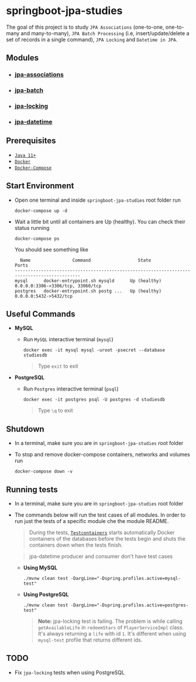# springboot-jpa-studies

The goal of this project is to study `JPA Associations` (one-to-one, one-to-many and many-to-many), `JPA Batch Processing` (i.e, insert/update/delete a set of records in a single command), `JPA Locking` and `Datetime in JPA`.

## Modules

- ### [jpa-associations](https://github.com/ivangfr/springboot-jpa-studies/tree/master/jpa-associations#jpa-associations)
- ### [jpa-batch](https://github.com/ivangfr/springboot-jpa-studies/tree/master/jpa-batch#jpa-batch)
- ### [jpa-locking](https://github.com/ivangfr/springboot-jpa-studies/tree/master/jpa-locking#jpa-locking)
- ### [jpa-datetime](https://github.com/ivangfr/springboot-jpa-studies/tree/master/jpa-datetime#jpa-datetime)

## Prerequisites

- [`Java 11+`](https://www.oracle.com/java/technologies/javase-jdk11-downloads.html)
- [`Docker`](https://www.docker.com/)
- [`Docker-Compose`](https://docs.docker.com/compose/install/)

## Start Environment

- Open one terminal and inside `springboot-jpa-studies` root folder run
  ```
  docker-compose up -d
  ```

- Wait a little bit until all containers are Up (healthy). You can check their status running
  ```
  docker-compose ps
  ```

  You should see something like
  ```
    Name                Command                  State                     Ports
  --------------------------------------------------------------------------------------------
  mysql      docker-entrypoint.sh mysqld      Up (healthy)   0.0.0.0:3306->3306/tcp, 33060/tcp
  postgres   docker-entrypoint.sh postg ...   Up (healthy)   0.0.0.0:5432->5432/tcp
  ```

## Useful Commands

- **MySQL**

  - Run `MySQL` interactive terminal (`mysql`)
    ```
    docker exec -it mysql mysql -uroot -psecret --database studiesdb
    ```
    > Type `exit` to exit
    
- **PostgreSQL**

  - Run `Postgres` interactive terminal (`psql`)
    ```
    docker exec -it postgres psql -U postgres -d studiesdb
    ```
    > Type `\q` to exit

## Shutdown

- In a terminal, make sure you are in `springboot-jpa-studies` root folder

- To stop and remove docker-compose containers, networks and volumes run
  ```
  docker-compose down -v
  ```

## Running tests

- In a terminal, make sure you are in `springboot-jpa-studies` root folder  

- The commands below will run the test cases of all modules. In order to run just the tests of a specific module che the module README.

  > During the tests, [`Testcontainers`](https://www.testcontainers.org/) starts automatically Docker containers of the databases before the tests begin and shuts the containers down when the tests finish.

  > jpa-datetime producer and consumer don't have test cases

  - **Using MySQL**
    ```
    ./mvnw clean test -DargLine="-Dspring.profiles.active=mysql-test"
    ```

  - **Using PostgreSQL**
    ```
    ./mvnw clean test -DargLine="-Dspring.profiles.active=postgres-test"
    ```
    > **Note:** jpa-locking test is failing. The problem is while calling `getAvailableLife` in `redeemStars` of `PlayerServiceImpl` class. It's always returning a `life` with id `1`. It's different when using `mysql-test` profile that returns different ids.

## TODO

- Fix `jpa-locking` tests when using PostgreSQL
